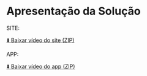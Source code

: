 # Apresentação da Solução

SITE:

[⬇️ Baixar vídeo do site (ZIP)](../docs/video/SITE.rar)

APP:

[⬇️ Baixar vídeo do app (ZIP)](../docs/video/app.rar)
